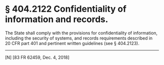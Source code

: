 # § 404.2122   Confidentiality of information and records.

The State shall comply with the provisions for confidentiality of information, including the security of systems, and records requirements described in 20 CFR part 401 and pertinent written guidelines (see § 404.2123).



---

[N] [83 FR 62459, Dec. 4, 2018]





